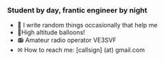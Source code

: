 ### Student by day, frantic engineer by night

- 🔭 I write random things occasionally that help me
- 🎈High altitude balloons!
- 📻 Amateur radio operator VE3SVF
- ✉ How to reach me: [callsign] (at) gmail.com

